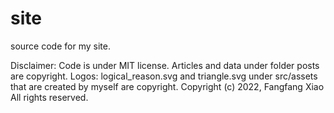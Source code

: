# site

source code for my site.


Disclaimer: 
Code is under MIT license.
Articles and data under folder posts are copyright.
Logos: logical_reason.svg and triangle.svg under src/assets that are created by myself are copyright.
Copyright (c) 2022, Fangfang Xiao 
All rights reserved.
 
